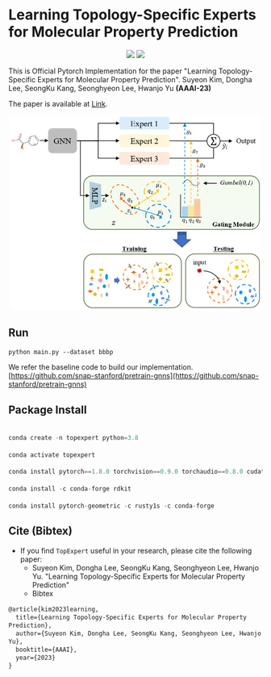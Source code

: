 # Learning Topology-Specific Experts for Molecular Property Prediction

<p align="center">   
    <a href="https://pytorch.org/" alt="PyTorch">
      <img src="https://img.shields.io/badge/PyTorch-%23EE4C2C.svg?e&logo=PyTorch&logoColor=white" /></a>
    <a href="https://aaai.org/Conferences/AAAI-23/" alt="Conference">
        <img src="https://img.shields.io/badge/AAAI'23-brightgreen" /></a>
</p>


This is Official Pytorch Implementation for the paper "Learning Topology-Specific Experts for Molecular Property Prediction". Suyeon Kim, Dongha Lee, SeongKu Kang, Seonghyeon Lee, Hwanjo Yu **(AAAI-23)**

The paper is available at [Link](https://arxiv.org/abs/2302.13693).

<p align="center">
  <img src="https://github.com/kimsu55/ToxExpert/blob/main/img/fig3_main_arch.jpg" width="500" title="The overall framework of TopExpert">
</p>

## Run  
```
python main.py --dataset bbbp
```

We refer the baseline code to build our implementation.
[https://github.com/snap-stanford/pretrain-gnns](https://github.com/snap-stanford/pretrain-gnns)

## Package Install

``` python  

conda create -n topexpert python=3.8

conda activate topexpert

conda install pytorch==1.8.0 torchvision==0.9.0 torchaudio==0.8.0 cudatoolkit=11.1 -c pytorch -c conda-forge

conda install -c conda-forge rdkit

conda install pytorch-geometric -c rusty1s -c conda-forge

```  

## Cite (Bibtex)
- If you find ``TopExpert`` useful in your research, please cite the following paper:
  - Suyeon Kim, Dongha Lee, SeongKu Kang, Seonghyeon Lee, Hwanjo Yu. "Learning Topology-Specific Experts for Molecular Property Prediction"
  - Bibtex
```
@article{kim2023learning,
  title={Learning Topology-Specific Experts for Molecular Property Prediction},
  author={Suyeon Kim, Dongha Lee, SeongKu Kang, Seonghyeon Lee, Hwanjo Yu},
  booktitle={AAAI},
  year={2023}
}
```



